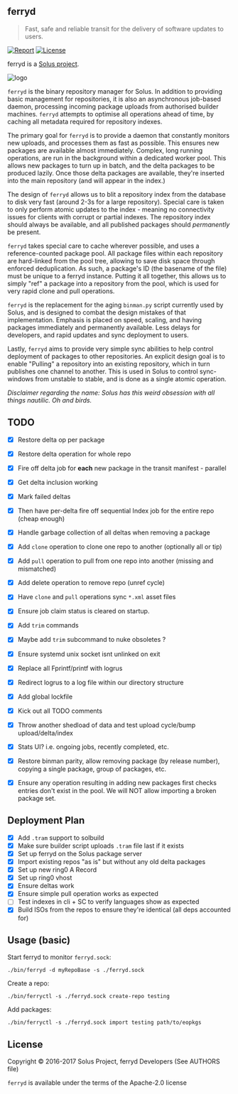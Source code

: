 ferryd
--------

> Fast, safe and reliable transit for the delivery of software updates to users.


[![Report](https://goreportcard.com/badge/github.com/solus-project/binman)](https://goreportcard.com/report/github.com/solus-project/ferryd) [![License](https://img.shields.io/badge/License-Apache%202.0-blue.svg)](https://opensource.org/licenses/Apache-2.0)

ferryd is a [Solus project](https://solus-project.com/).

![logo](https://build.solus-project.com/logo.png)

`ferryd` is the binary repository manager for Solus. In addition to providing basic management for repositories, it is also an asynchronous job-based daemon, processing incoming package
uploads from authorised builder machines. `ferryd` attempts to optimise all operations ahead of time, by caching all metadata required for repository indexes.

The primary goal for `ferryd` is to provide a daemon that constantly monitors new uploads, and processes them as fast as possible. This ensures new packages are available almost immediately.
Complex, long running operations, are run in the background within a dedicated worker pool. This allows new packages to turn up in batch, and the delta packages to be produced lazily. Once
those delta packages are available, they're inserted into the main repository (and will appear in the index.)

The design of `ferryd` allows us to blit a repository index from the database to disk very fast (around 2-3s for a large repository). Special care is taken to only perform atomic updates to the
index - meaning no connectivity issues for clients with corrupt or partial indexes. The repository index should always be available, and all published packages should *permanently* be present.

`ferryd` takes special care to cache wherever possible, and uses a reference-counted package pool. All package files within each repository are hard-linked from the pool tree, allowing to
save disk space through enforced deduplication. As such, a package's ID (the basename of the file) must be unique to a ferryd instance. Putting it all together, this allows us to simply "ref"
a package into a repository from the pool, which is used for very rapid clone and pull operations.

`ferryd` is the replacement for the aging `binman.py` script currently used by Solus, and is designed to combat the design mistakes of that implementation. Emphasis is placed on speed, scaling,
and having packages immediately and permanently available. Less delays for developers, and rapid updates and sync deployment to users.

Lastly, `ferryd` aims to provide very simple sync abilities to help control deployment of packages to other repositories. An explicit design goal is to enable "Pulling" a repository into an
existing repository, which in turn publishes one channel to another. This is used in Solus to control sync-windows from unstable to stable, and is done as a single atomic operation.

_Disclaimer regarding the name: Solus has this weird obsession with all things nautilic. Oh and birds._

TODO
----

 - [x] Restore delta op per package
 - [x] Restore delta operation for whole repo
 - [x] Fire off delta job for **each** new package in the transit manifest - parallel
 - [x] Get delta inclusion working
 - [x] Mark failed deltas
 - [x] Then have per-delta fire off sequential Index job for the entire repo (cheap enough)
 - [x] Handle garbage collection of all deltas when removing a package
 - [x] Add `clone` operation to clone one repo to another (optionally all or tip)
 - [x] Add `pull` operation to pull from one repo into another (missing and mismatched)
 - [x] Add delete operation to remove repo (unref cycle)
 - [x] Have `clone` and `pull` operations sync `*.xml` asset files
 - [x] Ensure job claim status is cleared on startup.
 - [x] Add `trim` commands
 - [x] Maybe add `trim` subcommand to nuke obsoletes ?
 - [x] Ensure systemd unix socket isnt unlinked on exit
 - [x] Replace all Fprintf/printf with logrus
 - [x] Redirect logrus to a log file within our directory structure
 - [x] Add global lockfile
 - [x] Kick out all TODO comments
 - [x] Throw another shedload of data and test upload cycle/bump upload/delta/index
 - [x] Stats UI? i.e. ongoing jobs, recently completed, etc.
 - [x] Restore binman parity, allow removing package (by release number), copying a single package, group of packages, etc.
 - [x] Ensure any operation resulting in adding new packages first checks entries don't exist in the pool. We will NOT allow importing a broken package set.


Deployment Plan
---------------

 - [x] Add `.tram` support to solbuild
 - [x] Make sure builder script uploads `.tram` file last if it exists
 - [x] Set up ferryd on the Solus package server
 - [x] Import existing repos "as is" but without any old delta packages
 - [x] Set up new ring0 A Record
 - [x] Set up ring0 vhost
 - [x] Ensure deltas work
 - [x] Ensure simple pull operation works as expected
 - [ ] Test indexes in cli + SC to verify languages show as expected
 - [x] Build ISOs from the repos to ensure they're identical (all deps accounted for)

Usage (basic)
-------------

Start ferryd to monitor `ferryd.sock`:

    ./bin/ferryd -d myRepoBase -s ./ferryd.sock

Create a repo:

    ./bin/ferryctl -s ./ferryd.sock create-repo testing

Add packages:

    ./bin/ferryctl -s ./ferryd.sock import testing path/to/eopkgs

License
-------

Copyright © 2016-2017 Solus Project, ferryd Developers (See AUTHORS file)

`ferryd` is available under the terms of the Apache-2.0 license
